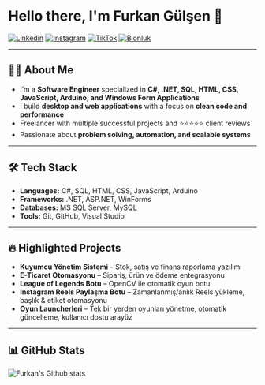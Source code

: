 # Hello there, I'm Furkan Gülşen 👋

[![Linkedin](https://img.shields.io/badge/LinkedIn-0A66C2?style=for-the-badge&logo=linkedin&logoColor=white)](https://www.linkedin.com/in/furkan-gulsen-53413137b/)
[![Instagram](https://img.shields.io/badge/Instagram-E4405F?style=for-the-badge&logo=instagram&logoColor=white)](https://www.instagram.com/furkan.gulsen.01/)
[![TikTok](https://img.shields.io/badge/TikTok-000000?style=for-the-badge&logo=tiktok&logoColor=white)](https://www.tiktok.com/@efurkan.gulsen)
[![Bionluk](https://img.shields.io/badge/Bionluk-FF6600?style=for-the-badge&logo=freelancer&logoColor=white)](https://bionluk.com/crstyal)

---

## 👨‍💻 About Me
- I’m a **Software Engineer** specialized in **C#, .NET, SQL, HTML, CSS, JavaScript, Arduino, and Windows Form Applications**  
- I build **desktop and web applications** with a focus on **clean code and performance**  
- Freelancer with multiple successful projects and ⭐⭐⭐⭐⭐ client reviews  
- Passionate about **problem solving, automation, and scalable systems**  

---

## 🛠 Tech Stack
- **Languages:** C#, SQL, HTML, CSS, JavaScript, Arduino  
- **Frameworks:** .NET, ASP.NET, WinForms  
- **Databases:** MS SQL Server, MySQL  
- **Tools:** Git, GitHub, Visual Studio  

---

## 🔥 Highlighted Projects
* **Kuyumcu Yönetim Sistemi** – Stok, satış ve finans raporlama yazılımı  
* **E-Ticaret Otomasyonu** – Sipariş, ürün ve ödeme entegrasyonu  
* **League of Legends Botu** – OpenCV ile otomatik oyun botu  
* **Instagram Reels Paylaşma Botu** – Zamanlanmış/anlık Reels yükleme, başlık & etiket otomasyonu  
* **Oyun Launcherleri** – Tek bir yerden oyunları yönetme, otomatik güncelleme, kullanıcı dostu arayüz  

---

## 📊 GitHub Stats
![Furkan's Github stats](https://github-readme-stats.vercel.app/api?username=FurkanGulsen-Dev&show_icons=true&theme=radical)
